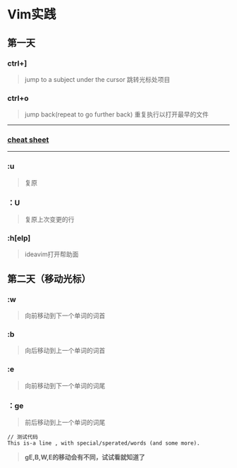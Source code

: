 # Vim实践
## 第一天
### ctrl+]
> jump to a subject under the cursor
> 跳转光标处项目
### ctrl+o
> jump back(repeat to go further back)
> 重复执行以打开最早的文件
***
### **[cheat sheet](https://vim.rtorr.com/lang/zh_tw)**
***
### :u    
> 复原
### ：U
> 复原上次变更的行
### :h[elp]
> ideavim打开帮助面
## 第二天（移动光标）
### :w
> 向前移动到下一个单词的词首
### :b
> 向后移动到上一个单词的词首
### :e
> 向前移动到下一个单词的词尾
### ：ge
> 前后移动到上一个单词的词尾
```text
// 测试代码
This is-a line , with special/sperated/words (and some more).
```
> <strong>gE,B,W,E的移动会有不同，试试看就知道了</strong>
